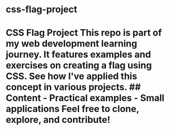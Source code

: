# css-flag-project
# CSS Flag Project  This repo is part of my web development learning journey. It features examples and exercises on creating a flag using CSS. See how I've applied this concept in various projects.  ## Content - Practical examples - Small applications  Feel free to clone, explore, and contribute!
